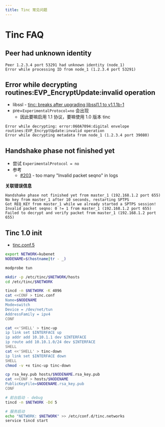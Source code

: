 ```yaml
---
title: Tinc 常见问题
---
```


# Tinc FAQ


## Peer had unknown identity

```
Peer 1.2.3.4 port 53291 had unknown identity (node_1)
Error while processing ID from node_1 (1.2.3.4 port 53291)
```

## Error while decrypting routines:EVP_EncryptUpdate:invalid operation
* libssl - [tinc: breaks after upgrading libssl1.1 to v1.1.1b-1](https://bugs.debian.org/cgi-bin/bugreport.cgi?bug=923438)
* pre+`ExperimentalProtocol=no` 会出现
  * 因此要嘛启用 1.1 协议，要嘛使用 1.0 版本 tinc

```
Error while decrypting: error:060A7094:digital envelope routines:EVP_EncryptUpdate:invalid operation
Error while decrypting metadata from node_1 (1.2.3.4 port 39080)
```

## Handshake phase not finished yet
* 尝试 `ExperimentalProtocol = no`
* 参考
  * [#203](https://github.com/gsliepen/tinc/issues/203) - too many "Invalid packet seqno" in logs

__关联错误信息__

```
Handshake phase not finished yet from master_1 (192.168.1.2 port 655)
No key from master_1 after 10 seconds, restarting SPTPS
Got REQ_KEY from master_1 while we already started a SPTPS session!
Invalid packet seqno: 0 != 1 from master_1 (192.168.1.2 port 655)
Failed to decrypt and verify packet from master_1 (192.168.1.2 port 655)
```

## Tinc 1.0 init
* [tinc.conf.5](https://www.tinc-vpn.org/documentation/tinc.conf.5)

```bash
export NETWORK=kubenet
NODENAME=$(hostname|tr - _)

modprobe tun

mkdir -p /etc/tinc/$NETWORK/hosts
cd /etc/tinc/$NETWORK

tincd -n $NETWORK -K 4096
cat <<CONF > tinc.conf
Name=$NODENAME
Mode=switch
Device = /dev/net/tun
AddressFamily = ipv4
CONF

cat <<'SHELL' > tinc-up
ip link set $INTERFACE up
ip addr add 10.10.1.1 dev $INTERFACE
ip route add 10.10.1.0/24 dev $INTERFACE
SHELL
cat <<'SHELL' > tinc-down
ip link set $INTERFACE down
SHELL
chmod -v +x tinc-up tinc-down

cp rsa_key.pub hosts/$NODENAME.rsa_key.pub
cat <<CONF > hosts/$NODENAME
PublicKeyFile=$NODENAME.rsa_key.pub
CONF

# 前台启动 - debug
tincd -n $NETWORK -Dd 5

# 服务启动
echo "NETWORK: $NETWORK" >> /etc/conf.d/tinc.networks
service tincd start
```
